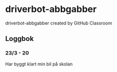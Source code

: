 # driverbot-abbgabber
driverbot-abbgabber created by GitHub Classroom


## Loggbok
### 23/3 - 20
Har byggt klart min bil på skolan
